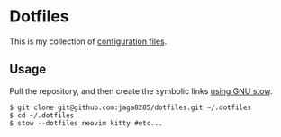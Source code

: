 # Dotfiles

This is my collection of [configuration files](http://dotfiles.github.io/).

## Usage

Pull the repository, and then create the symbolic links [using GNU
stow](https://alexpearce.me/2016/02/managing-dotfiles-with-stow/).

```shell
$ git clone git@github.com:jaga8285/dotfiles.git ~/.dotfiles
$ cd ~/.dotfiles
$ stow --dotfiles neovim kitty #etc...
```
